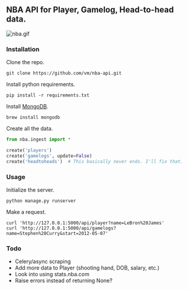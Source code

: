 ## NBA API for Player, Gamelog, Head-to-head data.

![nba.gif](http://www.nba.com/media/global/NBA_Twitter_default_logo.gif)

### Installation
Clone the repo.
```shell
git clone https://github.com/vm/nba-api.git
```

Install python requirements.
```shell
pip install -r requirements.txt
```

Install [MongoDB]( http://docs.mongodb.org/manual/tutorial/getting-started/).
```shell
brew install mongodb
```

Create all the data.
```python
from nba.ingest import *

create('players')
create('gamelogs', update=False)
create('headtoheads')  # This basically never ends. I'll fix that.
```

### Usage
Initialize the server.
```shell
python manage.py runserver
```

Make a request.
```shell
curl 'http://127.0.0.1:5000/api/player?name=LeBron%20James'
curl 'http://127.0.0.1:5000/api/gamelogs?name=Stephen%20Curry&start=2012-05-07'
```

### Todo
- Celery/async scraping
- Add more data to Player (shooting hand, DOB, salary, etc.)
- Look into using stats.nba.com
- Raise errors instead of returning None?
